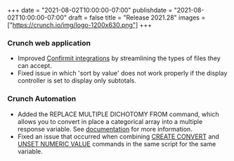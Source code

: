 +++
date = "2021-08-02T10:00:00-07:00"
publishdate = "2021-08-02T10:00:00-07:00"
draft = false
title = "Release 2021.28"
images = ["https://crunch.io/img/logo-1200x630.png"]
+++

### Crunch web application

- Improved [Confirmit integrations](https://help.crunch.io/hc/en-us/articles/4403966631309-How-your-survey-metadata-maps-from-Confirmit-into-Crunch) by streamlining the types of files they can accept.
- Fixed issue in which 'sort by value' does not work properly if the display controller is set to display only subtotals.

### Crunch Automation

- Added the REPLACE MULTIPLE DICHOTOMY FROM command, which allows you to convert in place a categorical array into a multiple response variable. See [documentation](https://help.crunch.io/hc/en-us/articles/4406071596301-REPLACE-MULTIPLE-DICHOTOMY-FROM-command) for more information.
- Fixed an issue that occurred when combining [CREATE CONVERT](https://help.crunch.io/hc/en-us/articles/360047136371-CREATE-CONVERT-command) and [UNSET NUMERIC VALUE](https://help.crunch.io/hc/en-us/articles/360049589551-UNSET-NUMERIC-VALUE-command) commands in the same script for the same variable.
